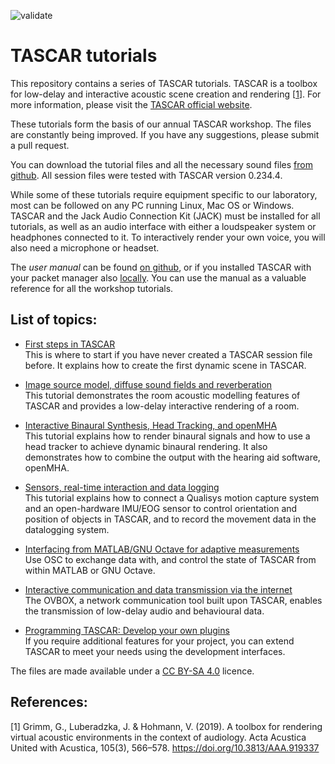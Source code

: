 ![validate](https://github.com/gisogrimm/tascartutorials/actions/workflows/validate.yml/badge.svg)


# TASCAR tutorials

This repository contains a series of TASCAR tutorials. TASCAR is a toolbox for low-delay and interactive acoustic scene creation and rendering [<a href="#ref1">1</a>]. For more information, please visit the [TASCAR official website](https://tascar.org/).


These tutorials form the basis of our annual TASCAR workshop. The files are constantly being improved. If you have any suggestions, please submit a pull request.

You can download the tutorial files and all the necessary sound files [from github](https://github.com/gisogrimm/tascartutorials/archive/refs/heads/main.zip). All session files were tested with TASCAR version 0.234.4.

While some of these tutorials require equipment specific to our laboratory, most can be followed on any PC running Linux, Mac OS or Windows. TASCAR and the Jack Audio Connection Kit (JACK) must be installed for all tutorials, as well as an audio interface with either a loudspeaker system or headphones connected to it. To interactively render your own voice, you will also need a microphone or headset.

The *user manual* can be found [on github](https://github.com/gisogrimm/tascar/wiki/master/manual.pdf), or if you installed TASCAR with your packet manager also [locally](file:///usr/share/doc/tascar/manual.pdf). You can use the manual as a valuable reference for all the workshop tutorials.


## List of topics:

- [First steps in TASCAR](firststeps/README.md)<br/>
  This is where to start if you have never created a TASCAR session file before. It explains how to create the first dynamic scene in TASCAR.

- [Image source model, diffuse sound fields and reverberation](roomacoustics/README.md)<br/>
  This tutorial demonstrates the room acoustic modelling features of TASCAR and provides a low-delay interactive rendering of a room.

- [Interactive Binaural Synthesis, Head Tracking, and openMHA](binaural/README.md)<br/>
  This tutorial explains how to render binaural signals and how to use a head tracker to achieve dynamic binaural rendering. It also demonstrates how to combine the output with the hearing aid software, openMHA.

- [Sensors, real-time interaction and data logging](sensors/README.md)<br/>
  This tutorial explains how to connect a Qualisys motion capture system and an open-hardware IMU/EOG sensor to control orientation and position of objects in TASCAR, and to record the movement data in the datalogging system.

- [Interfacing from MATLAB/GNU Octave for adaptive measurements](matlab/README.md)<br/>
  Use OSC to exchange data with, and control the state of TASCAR from within MATLAB or GNU Octave.

- [Interactive communication and data transmission via the internet](ovbox/README.md)<br/>
  The OVBOX, a network communication tool built upon TASCAR, enables the transmission of low-delay audio and behavioural data.

- [Programming TASCAR: Develop your own plugins](dev/README.md)<br/>
  If you require additional features for your project, you can extend TASCAR to meet your needs using the development interfaces.



The files are made available under a [CC BY-SA 4.0](https://creativecommons.org/licenses/by-sa/4.0/) licence.


## References:

[<a name="ref1">1</a>] Grimm, G., Luberadzka, J. & Hohmann, V. (2019). A toolbox for rendering virtual acoustic environments in the context of audiology. Acta Acustica United with Acustica, 105(3), 566–578. https://doi.org/10.3813/AAA.919337
